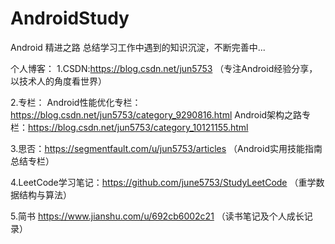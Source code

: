 # AndroidStudy
Android 精进之路
总结学习工作中遇到的知识沉淀，不断完善中...

个人博客：
1.CSDN:https://blog.csdn.net/jun5753
（专注Android经验分享，以技术人的角度看世界）

2.专栏：
Android性能优化专栏：https://blog.csdn.net/jun5753/category_9290816.html
Android架构之路专栏：https://blog.csdn.net/jun5753/category_10121155.html

3.思否：https://segmentfault.com/u/jun5753/articles
（Android实用技能指南总结专栏）

4.LeetCode学习笔记：https://github.com/june5753/StudyLeetCode
（重学数据结构与算法）

5.简书 https://www.jianshu.com/u/692cb6002c21
（读书笔记及个人成长记录）
